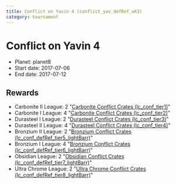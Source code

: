 ```yaml
---
title: Conflict on Yavin 4 (conflict_yav_defRef_wk3)
category: tournament
---
```

# Conflict on Yavin 4

  * Planet: planet8
  * Start date: 2017-07-06
  * End date: 2017-07-12

## Rewards

  * Carbonite II League: 2 "[Carbonite Conflict Crates (lc_conf_tier1)](lc_conf_tier1.html)"
  * Carbonite I League: 4 "[Carbonite Conflict Crates (lc_conf_tier2)](lc_conf_tier2.html)"
  * Durasteel I League: 2 "[Durasteel Conflict Crates (lc_conf_tier3)](lc_conf_tier3.html)"
  * Durasteel II League: 4 "[Durasteel Conflict Crates (lc_conf_tier4)](lc_conf_tier4.html)"
  * Bronzium II League: 2 "[Bronzium Conflict Crates (lc_conf_defRef_tier5_lightBarr)](lc_conf_defRef_tier5_lightBarr.html)"
  * Bronzium I League: 4 "[Bronzium Conflict Crates (lc_conf_defRef_tier6_lightBarr)](lc_conf_defRef_tier6_lightBarr.html)"
  * Obsidian League: 2 "[Obsidian Conflict Crates (lc_conf_defRef_tier7_lightBarr)](lc_conf_defRef_tier7_lightBarr.html)"
  * Ultra Chrome League: 2 "[Ultra Chrome Conflict Crates (lc_conf_defRef_tier8_lightBarr)](lc_conf_defRef_tier8_lightBarr.html)"
